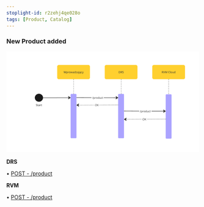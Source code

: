 ```yaml
---
stoplight-id: r2zehj4qe028o
tags: [Product, Catalog]
---
```


### New Product added

![NewProductAdded.png](../../assets/images/NewProductAdded.png)

**DRS**

• [POST - /product](drs-openapi.yaml/paths/~1product/get)

**RVM**

• [POST - /product](rvm-openapi.yaml/paths/~1product/post)